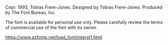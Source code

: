 Copr. 1993, Tobias Frere-Jones. Designed by Tobias Frere-Jones. Produced by The Font Bureau, Inc.

The font is available for personal use only. Please carefully review the terms of commercial use of the font with its owner.

https://www.azfonts.net/load_font/interst1.html
